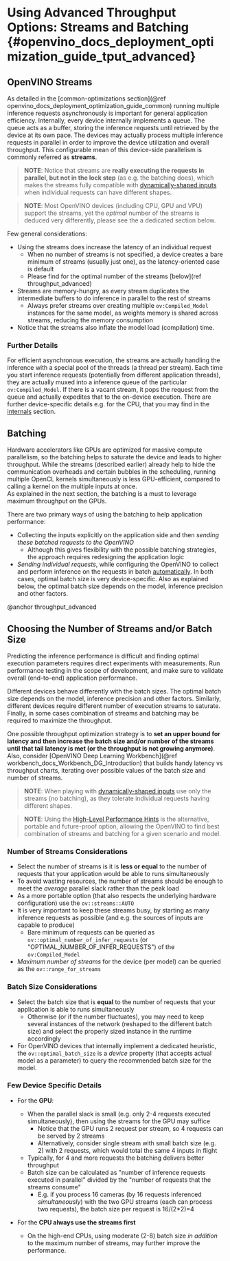 # Using Advanced Throughput Options: Streams and Batching {#openvino_docs_deployment_optimization_guide_tput_advanced}

## OpenVINO Streams
As detailed in the [common-optimizations section](@ref openvino_docs_deployment_optimization_guide_common) running multiple inference requests asynchronously is important for general application efficiency.
Internally, every device internally implements a queue. The queue acts as a buffer, storing the inference requests until retrieved by the device at its own pace. 
The devices may actually process multiple inference requests in parallel in order to improve the device utilization and overall throughput.
This configurable mean of this device-side parallelism is commonly referred as **streams**.

> **NOTE**: Notice that streams are **really executing the requests in parallel, but not in the lock step** (as e.g. the batching does), which makes the streams fully compatible with [dynamically-shaped inputs](../OV_Runtime_UG/ov_dynamic_shapes.md) when individual requests can have different shapes.

> **NOTE**: Most OpenVINO devices (including CPU, GPU and VPU) support the streams, yet the _optimal_ number of the streams is deduced very differently, please see the a dedicated section below.

Few general considerations:
* Using the streams does increase the latency of an individual request
   * When no number of streams is not specified, a device creates a bare minimum of streams (usually just one), as the latency-oriented case is default
   * Please find for the optimal number of the streams [below](ref throughput_advanced)
* Streams are memory-hungry, as every stream duplicates the intermediate buffers to do inference in parallel to the rest of streams
   * Always prefer streams over creating multiple `ov:Compiled_Model` instances for the same model, as weights memory is shared across streams, reducing the memory consumption
* Notice that the streams also inflate the model load (compilation) time.

### Further Details
For efficient asynchronous execution, the streams are actually handling the inference with a special pool of the threads (a thread per stream).
Each time you start inference requests (potentially from different application threads), they are actually muxed into a inference queue of the particular `ov:Compiled_Model`. 
If there is a vacant stream, it pops the request from the queue and actually expedites that to the on-device execution.
There are further device-specific details e.g. for the CPU, that you may find in the [internals](dldt_deployment_optimization_internals.md) section.

## Batching
Hardware accelerators like GPUs are optimized for massive compute parallelism, so the batching helps to saturate the device and leads to higher throughput.
While the streams (described earlier) already help to hide the communication overheads and certain bubbles in the scheduling, running multiple OpenCL kernels simultaneously is less GPU-efficient, compared to calling a kernel on the multiple inputs at once.   
As explained in the next section, the batching is a must to leverage maximum throughput on the GPUs.

There are two primary ways of using the batching to help application performance:
* Collecting the inputs explicitly on the application side and then _sending these batched requests to the OpenVINO_
   * Although this gives flexibility with the possible batching strategies, the approach requires redesigning the application logic
* _Sending individual requests_, while configuring the OpenVINO to collect and perform inference on the requests in batch [automatically](../OV_Runtime_UG/automatic_batching.md).
In both cases, optimal batch size is very device-specific. Also as explained below, the optimal batch size depends on the model, inference precision and other factors.

@anchor throughput_advanced
## Choosing the Number of Streams and/or Batch Size
Predicting the inference performance is difficult and finding optimal execution parameters requires direct experiments with measurements.
Run performance testing in the scope of development, and make sure to validate overall (end-to-end) application performance.

Different devices behave differently with the batch sizes. The optimal batch size depends on the model, inference precision and other factors.
Similarly, different devices require different number of execution streams to saturate.
Finally, in some cases  combination of streams and batching may be required to maximize the throughput.

One possible throughput optimization strategy is to **set an upper bound for latency and then increase the batch size and/or number of the streams until that tail latency is met (or the throughput is not growing anymore)**.
Also, consider [OpenVINO Deep Learning Workbench](@ref workbench_docs_Workbench_DG_Introduction) that builds handy latency vs throughput charts, iterating over possible values of the batch size and number of streams.

> **NOTE**: When playing with [dynamically-shaped inputs](../OV_Runtime_UG/ov_dynamic_shapes.md) use only the streams (no batching), as they tolerate individual requests having different shapes. 

> **NOTE**: Using the [High-Level Performance Hints](../OV_Runtime_UG/performance_hints.md) is the alternative,  portable and future-proof option, allowing the OpenVINO to find best combination of streams and batching for a given scenario and model. 

### Number of Streams Considerations
* Select the number of streams is it is **less or equal** to the number of requests that your application would be able to runs simultaneously
* To avoid wasting resources, the number of streams should be enough to meet the _average_ parallel slack rather than the peak load
* As a more portable option (that also respects the underlying hardware configuration) use the `ov::streams::AUTO`
* It is very important to keep these streams busy, by starting as many inference requests as possible (and e.g. the sources of inputs are capable to produce)
   * Bare minimum of requests can be queried as `ov::optimal_number_of_infer_requests` (or "OPTIMAL_NUMBER_OF_INFER_REQUESTS") of the  `ov:Compiled_Model` 
* _Maximum number of streams_ for the device (per model) can be queried as the `ov::range_for_streams`

### Batch Size Considerations
* Select the batch size that is **equal** to the number of requests that your application is able to runs simultaneously
   * Otherwise (or if the number fluctuates), you may need to keep several instances of the network (reshaped to the different batch size) and select the properly sized instance in the runtime accordingly 
* For OpenVINO devices that internally implement a dedicated heuristic, the `ov::optimal_batch_size` is a _device_ property (that accepts actual model as a parameter) to query the recommended batch size for the model.


### Few Device Specific Details
* For the **GPU**:
   * When the parallel slack is small (e.g. only 2-4 requests executed simultaneously), then using the streams for the GPU may suffice
      * Notice that the GPU runs 2 request per stream, so 4 requests can be served by 2 streams
      * Alternatively, consider single stream with small batch size (e.g. 2) with 2 requests, which would total the same 4 inputs in flight
   * Typically, for 4 and more requests the batching delivers better throughput
   * Batch size can be calculated as "number of inference requests executed in parallel" divided by the "number of requests that the streams consume"
      * E.g. if you process 16 cameras (by 16 requests inferenced _simultaneously_) with the two GPU streams (each can process two requests), the batch size per request is 16/(2*2)=4 

* For the **CPU always use the streams first**
   * On the high-end CPUs, using moderate (2-8) batch size _in addition_ to the maximum number of streams, may further improve the performance.
